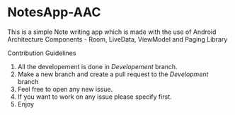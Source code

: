 # NotesApp-AAC
This is a simple Note writing app which is made with the use of Android Architecture Components - Room, LiveData, ViewModel and Paging Library

Contribution Guidelines
1. All the developement is done in *Developement* branch. 
2. Make a new branch and create a pull request to the *Development* branch
3. Feel free to open any new issue.
4. If you want to work on any issue please specify first. 
5. Enjoy
